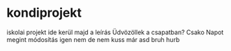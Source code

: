 # kondiprojekt
 iskolai projekt
ide kerül majd a leírás
Üdvözöllek a csapatban?
Csako
Napot
megint módosítás
igen
nem
de
nem
kuss már
asd
bruh
hurb